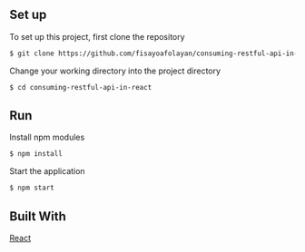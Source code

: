 ## Set up
To set up this project, first clone the repository
```bash
$ git clone https://github.com/fisayoafolayan/consuming-restful-api-in-react.git
```

Change your working directory into the project directory
```bash
$ cd consuming-restful-api-in-react
```
## Run

Install npm modules
```bash
$ npm install
```

Start the application
```bash
$ npm start
```

## Built With
[React](https://github.com/facebook/create-react-app) 
